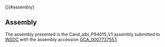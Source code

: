 []{#assembly}

Assembly
--------

The assembly presented is the Cand\_albi\_P94015\_V1 assembly submitted
to [INSDC](http://www.insdc.org) with the assembly accession
[GCA\_000773755.1](http://www.ebi.ac.uk/ena/data/view/GCA_000773755.1).
